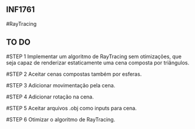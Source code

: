 ## INF1761
#RayTracing

## TO DO
#STEP 1
Implementar um algoritmo de RayTracing sem otimizações, que seja capaz de renderizar estaticamente uma cena composta por triângulos.

#STEP 2
Aceitar cenas compostas também por esferas.

#STEP 3
Adicionar movimentação pela cena.

#STEP 4
Adicionar rotação na cena.

#STEP 5
Aceitar arquivos .obj como inputs para cena.

#STEP 6
Otimizar o algoritmo de RayTracing.


